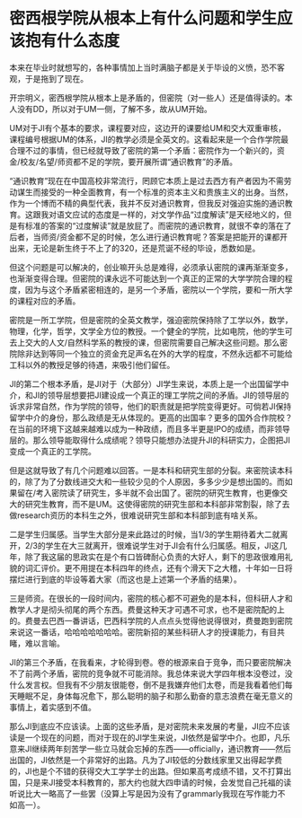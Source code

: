 # 密西根学院从根本上有什么问题和学生应该抱有什么态度

本来在毕业时就想写的，各种事情加上当时满脑子都是关于毕设的义愤，恐不客观，于是拖到了现在。

开宗明义，密西根学院从根本上是矛盾的，但密院（对一些人）还是值得读的。本人没有DD，所以对于UM一侧，了解不多，故从UM开始。

UM对于JI有个基本的要求，课程要对应，这边开的课要给UM和交大双重审核，课程编号根据UM的体系，JI的教学必须是全英文的。这看起来是一个合作学院最合理不过的事情，但已经就导致了密院的第一个矛盾：密院作为一个新兴的，资金/校友/名望/师资都不足的学院，要开展所谓“通识教育”的矛盾。

“通识教育”现在在中国高校非常流行，罔顾它本质上是过去西方有产者因为不需劳动谋生而接受的一种全面教育，有一个标准的资本主义和贵族主义的出身。当然，作为一个博而不精的典型代表，我并不反对通识教育，但我反对强迫实施的通识教育。这跟我对语文应试的态度是一样的，对文学作品“过度解读”是天经地义的，但是有标准的答案的“过度解读”就是放屁了。而密院的通识教育，就很不幸的落在了后者，当师资/资金都不足的时候，怎么进行通识教育呢？答案是把能开的课都开出来，无论是新生终于不上了的320，还是荒诞不经的毕设，悉数如是。

但这个问题是可以解决的，创业嘛开头总是难得，必须承认密院的课再渐渐变多，也渐渐变得合理。但密院的课永远不可能达到一个真正的正常的大学学院合理的程度，因为与这个矛盾紧密相连的，是另一个矛盾，密院以一个学院，要和一所大学的课程对应的矛盾。

密院是一所工学院，但是密院的全英文教学，强迫密院保持除了工学以外，数学，物理，化学，哲学，文学全方位的教授。一个健全的学院，比如电院，他的学生可去上交大的人文/自然科学系的教授的课，但密院需要自己解决这些问题。那么密院除非达到等同一个独立的资金充足声名在外的大学的程度，不然永远都不可能给工科以外的教授足够的待遇，来吸引他们留任。

JI的第二个根本矛盾，是JI对于（大部分）JI学生来说，本质上是一个出国留学中介，和JI的领导层想要把JI建设成一个真正的理工学院之间的矛盾。JI的领导层的诉求非常自然，作为学院的领导，他们的职责就是把学院变得更好。可倘若JI保持留学中介的身份，那么政绩是无从体现的。更高的出国率？更多的国外合作院校？在当前的环境下这越来越难以成为一种政绩，而且多半更是IPO的成绩，而非领导层的。那么领导能取得什么成绩呢？领导只能想办法提升JI的科研实力，企图把JI变成一个真正的工学院。

但是这就导致了有几个问题难以回答。一是本科和研究生部的分裂。来密院读本科的，除了为了分数线进交大和一些较少见的个人原因，多多少少是想出国的。而如果留在/考入密院读了研究生，多半就不会出国了。密院的研究生教育，也更像交大的研究生教育，而不是UM。这使得密院的研究生部和本科部非常割裂，除了去做research资历的本科生之外，很难说研究生部和本科部到底有啥关系。

二是学生归属感。当学生大部分是来此路过的时候，当1/3的学生期待着大二就离开，2/3的学生在大三就离开，很难说学生对于JI会有什么归属感。相反，JI这几年，除了我这届的思政实在是个有口皆碑耐心负责的大好人，剩下的思政很难用礼貌的词汇评价。更不用提在本科四年的终点，还有个滑天下之大稽，十年如一日将摆烂进行到底的毕设等着大家（而这也是上述第一个矛盾的结果）。

三是师资。在很长的一段时间内，密院的核心都不可避免的是本科，但科研人才和教学人才是彻头彻尾的两个东西。费曼这种天才可遇不可求，也不是密院配的上的。费曼去巴西一番讲话，巴西科学院的人点点头觉得他说得很对，费曼跑到密院来说这一番话，哈哈哈哈哈哈哈。密院新招的某些科研人才的授课能力，有目共睹，难以言喻。

JI的第三个矛盾，在我看来，才轮得到卷。卷的根源来自于竞争，而只要密院解决不了前两个矛盾，密院的竞争就不可能消除。我总体来说大学四年根本没卷过，没什么发言权。但我有不少朋友很能卷，倒不是我嫌弃他们太卷，而是我看着他们每天睡眠不足，身体每况愈下，那么聪明的脑子和那么勤奋的意志浪费在毫无意义的事情上，着实感到不值。

那么JI到底应不应该读。上面的这些矛盾，是对密院未来发展的考量，JI应不应该读是一个现在的问题，而对于现在的JI学生来说，JI依然是留学中介。也即，凡乐意来JI继续两年刻苦学一些立马就会忘掉的东西——officially，通识教育——然后出国的，JI依然是一个非常好的出路。凡为了JI较低的分数线家里又出得起学费的，JI也是个不错的获得交大工学学士的出路。但如果高考成绩不错，又不打算出国，只是来JI接受本科教育的，那大约也就大四申请的时候，会发觉自己托福的读听说比大一略高了一些罢（没算上写是因为没有了grammarly我现在写作能力不如高一）。
